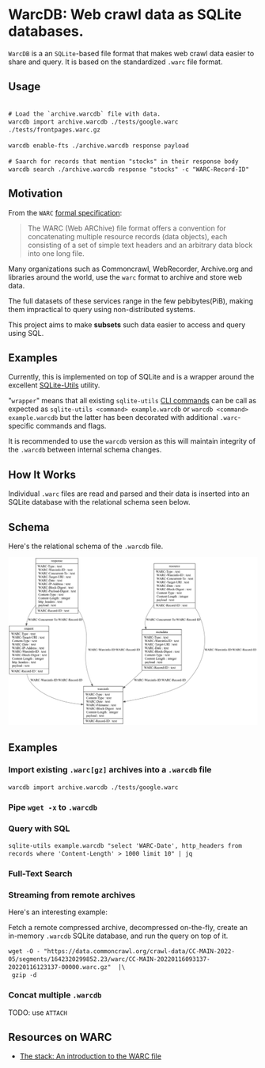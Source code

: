 # WarcDB: Web crawl data as SQLite databases.

`WarcDB` is a an `SQLite`-based file format that makes web crawl data easier to share and query.
It is based on the standardized `.warc` file format.

## Usage

```shell

# Load the `archive.warcdb` file with data.
warcdb import archive.warcdb ./tests/google.warc ./tests/frontpages.warc.gz

warcdb enable-fts ./archive.warcdb response payload

# Saarch for records that mention "stocks" in their response body
warcdb search ./archive.warcdb response "stocks" -c "WARC-Record-ID"
```

## Motivation

From the `WARC` [formal specification](https://iipc.github.io/warc-specifications/specifications/warc-format/warc-1.1/):

> The WARC (Web ARChive) file format offers a convention for concatenating multiple resource records (data objects),
> each consisting of a set of simple text headers and an arbitrary data block into one long file.

Many organizations such as Commoncrawl, WebRecorder, Archive.org and libraries around the world, use the `warc` format
to archive and store web data.

The full datasets of these services range in the few pebibytes(PiB),
making them impractical to query using non-distributed systems.

This project aims to make **subsets** such data easier to access and query using SQL.

## Examples

Currently, this is implemented on top of SQLite and is a wrapper around the
excellent [SQLite-Utils](https://sqlite-utils.datasette.io/en/stable/) utility.

"`wrapper`" means that all
existing `sqlite-utils` [CLI commands](https://sqlite-utils.datasette.io/en/stable/cli-reference.html)
can be call as expected as `sqlite-utils <command> example.warcdb` or `warcdb <command> example.warcdb` but the latter
has been decorated with additional `.warc`-specific commands and flags.

It is recommended to use the `warcdb` version as this will maintain integrity of the `.warcdb` between internal schema
changes.

## How It Works

Individual `.warc` files are read and parsed and their data is inserted into an SQLite database with the relational schema seen below.

## Schema

Here's the relational schema of the `.warcdb` file.

![WarcDB Schema](schema.png)

## Examples

### Import existing `.warc[gz]` archives into a `.warcdb` file

```shell
warcdb import archive.warcdb ./tests/google.warc
```

### Pipe `wget -x` to `.warcdb`

### Query with SQL

```shell
sqlite-utils example.warcdb "select 'WARC-Date', http_headers from records where 'Content-Length' > 1000 limit 10" | jq
```

### Full-Text Search

### Streaming from remote archives

Here's an interesting example:

Fetch a remote compressed archive,
decompressed on-the-fly,
create an in-memory `.warcdb` SQLite database,
and run the query on top of it.

```shell
wget -O - "https://data.commoncrawl.org/crawl-data/CC-MAIN-2022-05/segments/1642320299852.23/warc/CC-MAIN-20220116093137-20220116123137-00000.warc.gz"  |\
 gzip -d
```

### Concat multiple `.warcdb`

TODO: use  `ATTACH`


Resources on WARC
----------------

* [The stack: An introduction to the WARC file](https://archive-it.org/blog/post/the-stack-warc-file/)

